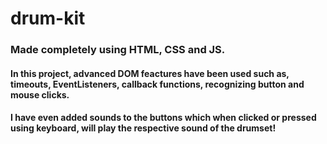# drum-kit
###  Made completely using HTML, CSS and JS. 
#### In this project, advanced DOM feactures have been used such as, timeouts, EventListeners, callback functions, recognizing button and mouse clicks. 
#### I have even added sounds to the buttons which when clicked or pressed using keyboard, will play the respective sound of the drumset!
